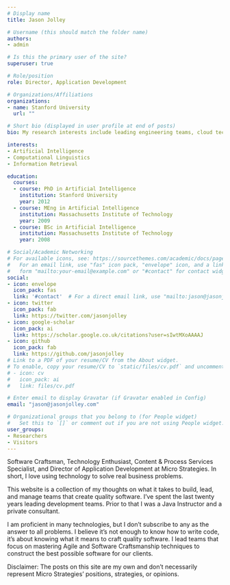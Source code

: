 ```yaml
---
# Display name
title: Jason Jolley

# Username (this should match the folder name)
authors:
- admin

# Is this the primary user of the site?
superuser: true

# Role/position
role: Director, Application Development

# Organizations/Affiliations
organizations:
- name: Stanford University
  url: ""

# Short bio (displayed in user profile at end of posts)
bio: My research interests include leading engineering teams, cloud technologies, applying technology to make an impact in daily life.

interests:
- Artificial Intelligence
- Computational Linguistics
- Information Retrieval

education:
  courses:
  - course: PhD in Artificial Intelligence
    institution: Stanford University
    year: 2012
  - course: MEng in Artificial Intelligence
    institution: Massachusetts Institute of Technology
    year: 2009
  - course: BSc in Artificial Intelligence
    institution: Massachusetts Institute of Technology
    year: 2008

# Social/Academic Networking
# For available icons, see: https://sourcethemes.com/academic/docs/page-builder/#icons
#   For an email link, use "fas" icon pack, "envelope" icon, and a link in the
#   form "mailto:your-email@example.com" or "#contact" for contact widget.
social:
- icon: envelope
  icon_pack: fas
  link: '#contact'  # For a direct email link, use "mailto:jason@jasonjolley.com".
- icon: twitter
  icon_pack: fab
  link: https://twitter.com/jasonjolley
- icon: google-scholar
  icon_pack: ai
  link: https://scholar.google.co.uk/citations?user=sIwtMXoAAAAJ
- icon: github
  icon_pack: fab
  link: https://github.com/jasonjolley
# Link to a PDF of your resume/CV from the About widget.
# To enable, copy your resume/CV to `static/files/cv.pdf` and uncomment the lines below.
# - icon: cv
#   icon_pack: ai
#   link: files/cv.pdf

# Enter email to display Gravatar (if Gravatar enabled in Config)
email: "jason@jasonjolley.com"

# Organizational groups that you belong to (for People widget)
#   Set this to `[]` or comment out if you are not using People widget.
user_groups:
- Researchers
- Visitors
---
```


Software Craftsman, Technology Enthusiast, Content & Process Services Specialist, and Director of Application Development at Micro Strategies. In short, I love using technology to solve real business problems.

This website is a collection of my thoughts on what it takes to build, lead, and manage teams that create quality software. I’ve spent the last twenty years leading development teams. Prior to that I was a Java Instructor and a private consultant.

I am proficient in many technologies, but I don’t subscribe to any as the answer to all problems. I believe it’s not enough to know how to write code, it’s about knowing what it means to craft quality software. I lead teams that focus on mastering Agile and Software Craftsmanship techniques to construct the best possible software for our clients.

Disclaimer: The posts on this site are my own and don’t necessarily represent Micro Strategies’ positions, strategies, or opinions.
